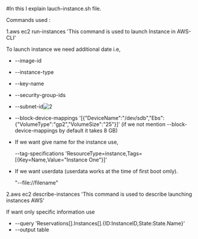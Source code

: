 #In this I explain lauch-instance.sh file.

Commands used :

1.aws ec2 run-instances 'This command is used to launch Instance in AWS-CLI'

  To launch instance we need additional date i.e,
  
  * --image-id
  * --instance-type
  * --key-name 
  * --security-group-ids
  * --subnet-id![2](https://github.com/user-attachments/assets/5099e512-5651-4608-9788-1ee17d344c22)

  * --block-device-mappings '[{"DeviceName":"/dev/sdb","Ebs":{"VolumeType":"gp2","VolumeSize":"25"}]' 
      (if we not mention --block-device-mappings by default it takes 8 GB)

  * If we want give name for the instance use,

    --tag-specifications 'ResourceType=instance,Tags=[{Key=Name,Value="Instance One"}]'

  * If we want userdata (userdata works at the time of first boot omly).

    "--file://filename"

2.aws ec2 describe-instances 'This command is used to describe launching instances AWS'

 If want only specific information use

 * --query 'Reservations[].Instances[].{ID:InstanceID,State:State.Name}'
 * --output table
